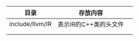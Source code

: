 | 目录            | 存放内容              |      |
| --------------- | --------------------- | ---- |
| include/llvm/IR | 表示IR的C++类的头文件 |      |
|                 |                       |      |
|                 |                       |      |

